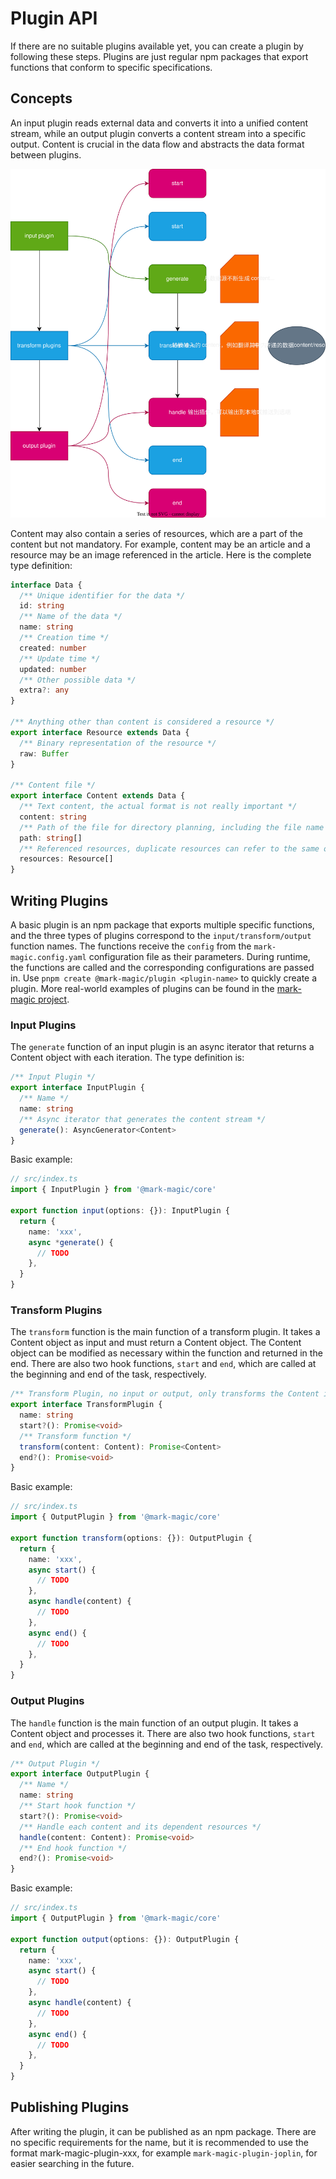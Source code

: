 # Plugin API

If there are no suitable plugins available yet, you can create a plugin by following these steps. Plugins are just regular npm packages that export functions that conform to specific specifications.

## Concepts

An input plugin reads external data and converts it into a unified content stream, while an output plugin converts a content stream into a specific output. Content is crucial in the data flow and abstracts the data format between plugins.

![plugin-hooks](./resources/plugin-hooks.drawio.svg)

Content may also contain a series of resources, which are a part of the content but not mandatory. For example, content may be an article and a resource may be an image referenced in the article. Here is the complete type definition:

```ts
interface Data {
  /** Unique identifier for the data */
  id: string
  /** Name of the data */
  name: string
  /** Creation time */
  created: number
  /** Update time */
  updated: number
  /** Other possible data */
  extra?: any
}

/** Anything other than content is considered a resource */
export interface Resource extends Data {
  /** Binary representation of the resource */
  raw: Buffer
}

/** Content file */
export interface Content extends Data {
  /** Text content, the actual format is not really important */
  content: string
  /** Path of the file for directory planning, including the file name itself, for example books/01/001.md */
  path: string[]
  /** Referenced resources, duplicate resources can refer to the same one */
  resources: Resource[]
}
```

## Writing Plugins

A basic plugin is an npm package that exports multiple specific functions, and the three types of plugins correspond to the `input/transform/output` function names. The functions receive the `config` from the `mark-magic.config.yaml` configuration file as their parameters. During runtime, the functions are called and the corresponding configurations are passed in. Use `pnpm create @mark-magic/plugin <plugin-name>` to quickly create a plugin. More real-world examples of plugins can be found in the [mark-magic project](https://github.com/mark-magic/mark-magic/tree/main/packages).

### Input Plugins

The `generate` function of an input plugin is an async iterator that returns a Content object with each iteration. The type definition is:

```ts
/** Input Plugin */
export interface InputPlugin {
  /** Name */
  name: string
  /** Async iterator that generates the content stream */
  generate(): AsyncGenerator<Content>
}
```

Basic example:

```ts
// src/index.ts
import { InputPlugin } from '@mark-magic/core'

export function input(options: {}): InputPlugin {
  return {
    name: 'xxx',
    async *generate() {
      // TODO
    },
  }
}
```

### Transform Plugins

The `transform` function is the main function of a transform plugin. It takes a Content object as input and must return a Content object. The Content object can be modified as necessary within the function and returned in the end. There are also two hook functions, `start` and `end`, which are called at the beginning and end of the task, respectively.

```ts
/** Transform Plugin, no input or output, only transforms the Content in the stream */
export interface TransformPlugin {
  name: string
  start?(): Promise<void>
  /** Transform function */
  transform(content: Content): Promise<Content>
  end?(): Promise<void>
}
```

Basic example:

```ts
// src/index.ts
import { OutputPlugin } from '@mark-magic/core'

export function transform(options: {}): OutputPlugin {
  return {
    name: 'xxx',
    async start() {
      // TODO
    },
    async handle(content) {
      // TODO
    },
    async end() {
      // TODO
    },
  }
}
```

### Output Plugins

The `handle` function is the main function of an output plugin. It takes a Content object and processes it. There are also two hook functions, `start` and `end`, which are called at the beginning and end of the task, respectively.

```ts
/** Output Plugin */
export interface OutputPlugin {
  /** Name */
  name: string
  /** Start hook function */
  start?(): Promise<void>
  /** Handle each content and its dependent resources */
  handle(content: Content): Promise<void>
  /** End hook function */
  end?(): Promise<void>
}
```

Basic example:

```ts
// src/index.ts
import { OutputPlugin } from '@mark-magic/core'

export function output(options: {}): OutputPlugin {
  return {
    name: 'xxx',
    async start() {
      // TODO
    },
    async handle(content) {
      // TODO
    },
    async end() {
      // TODO
    },
  }
}
```

## Publishing Plugins

After writing the plugin, it can be published as an npm package. There are no specific requirements for the name, but it is recommended to use the format mark-magic-plugin-xxx, for example `mark-magic-plugin-joplin`, for easier searching in the future.
